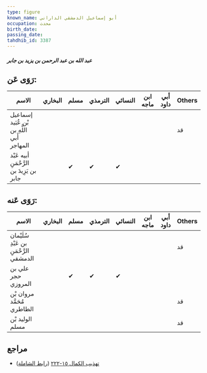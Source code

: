 ```yaml
---
type: figure
known_name: أبو إسماعيل الدمشقي الداراني
occupation: محدث
birth_date:
passing_date:
tahdhib_id: 3387
---
```

##### عبد الله بن عبد الرحمن بن يزيد بن جابر

## رَوَى عَن:
| الاسم                                      | البخاري | مسلم | الترمذي | النسائي | ابن ماجه | أبي داود | Others |
| ------------------------------------------ | ------- | ---- | ------- | ------- | -------- | -------- | ------ |
| إسماعيل بْن عُبَيد اللَّهِ بن أَبي المهاجر |         |      |         |         |          |          | قد     |
| أبيه عَبْد الرَّحْمَنِ بن يَزِيدَ بن جابر  |         | ✔    | ✔       | ✔       |          |          |        |
## رَوَى عَنه:
| الاسم                                   | البخاري | مسلم | الترمذي | النسائي | ابن ماجه | أبي داود | Others |
| --------------------------------------- | ------- | ---- | ------- | ------- | -------- | -------- | ------ |
| سُلَيْمان بن عَبْدِ الرَّحْمَنِ الدمشقي |         |      |         |         |          |          | قد     |
| علي بن حجر المروزي                      |         | ✔    | ✔       | ✔       |          |          |        |
| مروان بْن مُحَمَّد الطاطري              |         |      |         |         |          |          | قد     |
| الوليد بْن مسلم                         |         |      |         |         |          |          | قد     |
## مراجع
- [تهذيب الكمال ١٥-٢٢٢](obsidian://open?vault=Tahdhib-al-Kamal&file=Figures/٣٣٨٧-عبد%20الله%20بن%20عبد%20الرحمن%20بن%20يزيد%20بن%20جابر) ([رابط الشاملة](https://shamela.ws/book/3722/7706))